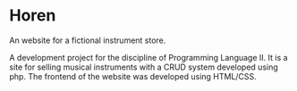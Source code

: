 # Horen
An website for a fictional instrument store.

A development project for the discipline of Programming Language II. It is a site for selling musical instruments with a CRUD system developed using php.
The frontend of the website was developed using HTML/CSS.

